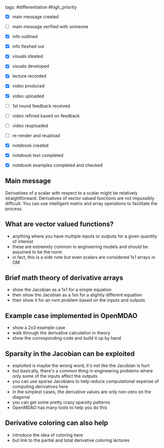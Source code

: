 tags: #differentiation #high_priority 

- [x] main message created
- [ ] main message verified with someone
- [x] info outlined
- [x] info fleshed out
- [x] visuals ideated
- [x] visuals developed
- [x] lecture recorded
- [x] video produced
- [x] video uploaded
- [ ] 1st round feedback received
- [ ] video refined based on feedback
- [ ] video reuploaded
- [ ] re-render and reupload

- [x] notebook created
- [x] notebook text completed
- [x] notebook examples completed and checked

## Main message
Derivatives of a scalar with respect to a scalar might be relatively straightforward. Derivatives of vector valued functions are not impossibly difficult. You can use intelligent matrix and array operations to facilitate the process.

## What are vector valued functions?
- anything where you have multiple inputs or outputs for a given quantity of interest
- these are extremely common in engineering models and should be assumed to be the norm
- in fact, this is a side note but even scalars are considered 1x1 arrays in OM

## Brief math theory of derivative arrays
- show the Jacobian as a 1x1 for a simple equation
- then show the Jacobian as a 1xn for a slightly different equation
- then show it for an nxm problem based on the inputs and outputs

## Example case implemented in OpenMDAO
- show a 2x3 example case
- walk through the derivative calculation in theory
- show the corresponding code and build it up by hand

## Sparsity in the Jacobian can be exploited
- exploited is maybe the wrong word; it's not like the Jacobian is hurt
- but basically, there's a common thing in engineering problems where only some of the inputs affect the outputs
- you can use sparse Jacobians to help reduce computational expense of computing derivatives here
- in the simplest cases, the derivative values are only non-zero on the diagonal
- you can get some pretty crazy sparsity patterns
- OpenMDAO has many tools to help you do this

## Derivative coloring can also help
- introduce the idea of coloring here
- but link to the partial and total derivative coloring lectures